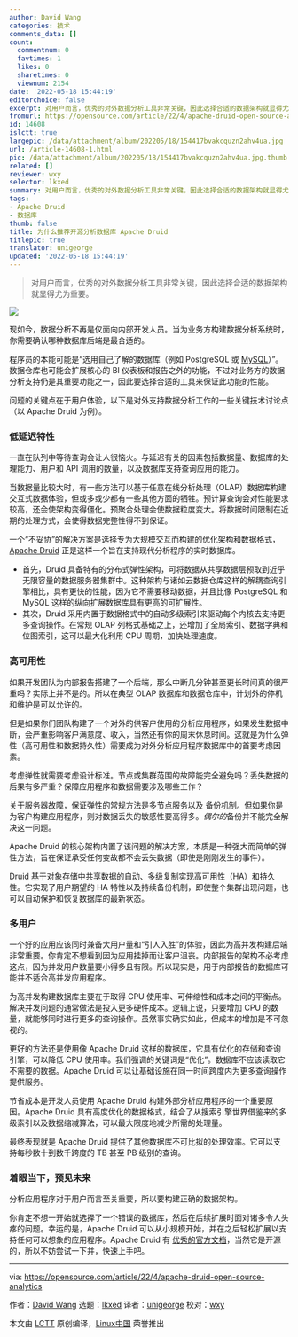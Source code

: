 ```yaml
---
author: David Wang
categories: 技术
comments_data: []
count:
  commentnum: 0
  favtimes: 1
  likes: 0
  sharetimes: 0
  viewnum: 2154
date: '2022-05-18 15:44:19'
editorchoice: false
excerpt: 对用户而言，优秀的对外数据分析工具非常关键，因此选择合适的数据架构就显得尤为重要。
fromurl: https://opensource.com/article/22/4/apache-druid-open-source-analytics
id: 14608
islctt: true
largepic: /data/attachment/album/202205/18/154417bvakcquzn2ahv4ua.jpg
url: /article-14608-1.html
pic: /data/attachment/album/202205/18/154417bvakcquzn2ahv4ua.jpg.thumb.jpg
related: []
reviewer: wxy
selector: lkxed
summary: 对用户而言，优秀的对外数据分析工具非常关键，因此选择合适的数据架构就显得尤为重要。
tags:
- Apache Druid
- 数据库
thumb: false
title: 为什么推荐开源分析数据库 Apache Druid
titlepic: true
translator: unigeorge
updated: '2022-05-18 15:44:19'
---
```



> 
> 对用户而言，优秀的对外数据分析工具非常关键，因此选择合适的数据架构就显得尤为重要。
> 
> 
> 


![](/data/attachment/album/202205/18/154417bvakcquzn2ahv4ua.jpg)


现如今，数据分析不再是仅面向内部开发人员。当为业务方构建数据分析系统时，你需要确认哪种数据库后端是最合适的。


程序员的本能可能是“选用自己了解的数据库（例如 PostgreSQL 或 [MySQL](https://opensource.com/downloads/mariadb-mysql-cheat-sheet)）”。数据仓库也可能会扩展核心的 BI 仪表板和报告之外的功能，不过对业务方的数据分析支持仍是其重要功能之一，因此要选择合适的工具来保证此功能的性能。


问题的关键点在于用户体验，以下是对外支持数据分析工作的一些关键技术讨论点（以 Apache Druid 为例）。


### 低延迟特性


一直在队列中等待查询会让人很恼火。与延迟有关的因素包括数据量、数据库的处理能力、用户和 API 调用的数量，以及数据库支持查询应用的能力。


当数据量比较大时，有一些方法可以基于任意在线分析处理（OLAP）数据库构建交互式数据体验，但或多或少都有一些其他方面的牺牲。预计算查询会对性能要求较高，还会使架构变得僵化。预聚合处理会使数据粒度变大。将数据时间限制在近期的处理方式，会使得数据完整性得不到保证。


一个“不妥协”的解决方案是选择专为大规模交互而构建的优化架构和数据格式，[Apache Druid](https://druid.apache.org/) 正是这样一个旨在支持现代分析程序的实时数据库。


* 首先，Druid 具备特有的分布式弹性架构，可将数据从共享数据层预取到近乎无限容量的数据服务器集群中。这种架构与诸如云数据仓库这样的解耦查询引擎相比，具有更快的性能，因为它不需要移动数据，并且比像 PostgreSQL 和 MySQL 这样的纵向扩展数据库具有更高的可扩展性。
* 其次，Druid 采用内置于数据格式中的自动多级索引来驱动每个内核去支持更多查询操作。在常规 OLAP 列格式基础之上，还增加了全局索引、数据字典和位图索引，这可以最大化利用 CPU 周期，加快处理速度。


### 高可用性


如果开发团队为内部报告搭建了一个后端，那么中断几分钟甚至更长时间真的很严重吗？实际上并不是的。所以在典型 OLAP 数据库和数据仓库中，计划外的停机和维护是可以允许的。


但是如果你们团队构建了一个对外的供客户使用的分析应用程序，如果发生数据中断，会严重影响客户满意度、收入，当然还有你的周末休息时间。这就是为什么弹性（高可用性和数据持久性）需要成为对外分析应用程序数据库中的首要考虑因素。


考虑弹性就需要考虑设计标准。节点或集群范围的故障能完全避免吗？丢失数据的后果有多严重？保障应用程序和数据需要涉及哪些工作？


关于服务器故障，保证弹性的常规方法是多节点服务以及 [备份机制](https://opensource.com/article/19/3/backup-solutions)。但如果你是为客户构建应用程序，则对数据丢失的敏感性要高得多。*偶尔的*备份并不能完全解决这一问题。


Apache Druid 的核心架构内置了该问题的解决方案，本质是一种强大而简单的弹性方法，旨在保证承受任何变故都不会丢失数据（即使是刚刚发生的事件）。


Druid 基于对象存储中共享数据的自动、多级复制实现高可用性（HA）和持久性。它实现了用户期望的 HA 特性以及持续备份机制，即使整个集群出现问题，也可以自动保护和恢复数据库的最新状态。


### 多用户


一个好的应用应该同时兼备大用户量和“引人入胜”的体验，因此为高并发构建后端非常重要。你肯定不想看到因为应用挂掉而让客户沮丧。内部报告的架构不必考虑这点，因为并发用户数量要小得多且有限。所以现实是，用于内部报告的数据库可能并不适合高并发应用程序。


为高并发构建数据库主要在于取得 CPU 使用率、可伸缩性和成本之间的平衡点。解决并发问题的通常做法是投入更多硬件成本。逻辑上说，只要增加 CPU 的数量，就能够同时进行更多的查询操作。虽然事实确实如此，但成本的增加是不可忽视的。


更好的方法还是使用像 Apache Druid 这样的数据库，它具有优化的存储和查询引擎，可以降低 CPU 使用率。我们强调的关键词是“优化”。数据库不应该读取它不需要的数据。Apache Druid 可以让基础设施在同一时间跨度内为更多查询操作提供服务。


节省成本是开发人员使用 Apache Druid 构建外部分析应用程序的一个重要原因。Apache Druid 具有高度优化的数据格式，结合了从搜索引擎世界借鉴来的多级索引以及数据缩减算法，可以最大限度地减少所需的处理量。


最终表现就是 Apache Druid 提供了其他数据库不可比拟的处理效率。它可以支持每秒数十到数千跨度的 TB 甚至 PB 级别的查询。


### 着眼当下，预见未来


分析应用程序对于用户而言至关重要，所以要构建正确的数据架构。


你肯定不想一开始就选择了一个错误的数据库，然后在后续扩展时面对诸多令人头疼的问题。幸运的是，Apache Druid 可以从小规模开始，并在之后轻松扩展以支持任何可以想象的应用程序。Apache Druid 有 [优秀的官方文档](https://druid.apache.org/docs/latest/design/)，当然它是开源的，所以不妨尝试一下并，快速上手吧。




---


via: <https://opensource.com/article/22/4/apache-druid-open-source-analytics>


作者：[David Wang](https://opensource.com/users/davidwang) 选题：[lkxed](https://github.com/lkxed) 译者：[unigeorge](https://github.com/unigeorge) 校对：[wxy](https://github.com/wxy)


本文由 [LCTT](https://github.com/LCTT/TranslateProject) 原创编译，[Linux中国](https://linux.cn/) 荣誉推出